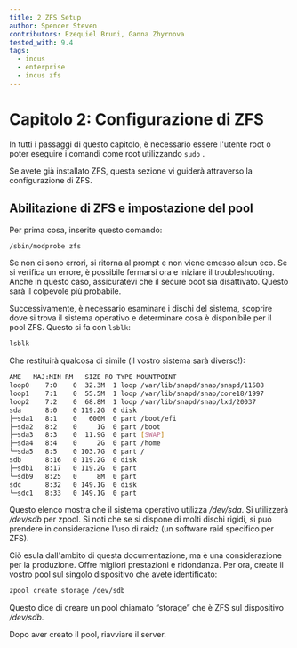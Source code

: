 ```yaml
---
title: 2 ZFS Setup
author: Spencer Steven
contributors: Ezequiel Bruni, Ganna Zhyrnova
tested_with: 9.4
tags:
  - incus
  - enterprise
  - incus zfs
---
```


# Capitolo 2: Configurazione di ZFS

In tutti i passaggi di questo capitolo, è necessario essere l'utente root o poter eseguire i comandi come root utilizzando `sudo` .

Se avete già installato ZFS, questa sezione vi guiderà attraverso la configurazione di ZFS.

## Abilitazione di ZFS e impostazione del pool

Per prima cosa, inserite questo comando:

```bash
/sbin/modprobe zfs
```

Se non ci sono errori, si ritorna al prompt e non viene emesso alcun eco. Se si verifica un errore, è possibile fermarsi ora e iniziare il troubleshooting. Anche in questo caso, assicuratevi che il secure boot sia disattivato. Questo sarà il colpevole più probabile.

Successivamente, è necessario esaminare i dischi del sistema, scoprire dove si trova il sistema operativo e determinare cosa è disponibile per il pool ZFS. Questo si fa con `lsblk`:

```bash
lsblk
```

Che restituirà qualcosa di simile (il vostro sistema sarà diverso!):

```bash
AME   MAJ:MIN RM   SIZE RO TYPE MOUNTPOINT
loop0    7:0    0  32.3M  1 loop /var/lib/snapd/snap/snapd/11588
loop1    7:1    0  55.5M  1 loop /var/lib/snapd/snap/core18/1997
loop2    7:2    0  68.8M  1 loop /var/lib/snapd/snap/lxd/20037
sda      8:0    0 119.2G  0 disk
├─sda1   8:1    0   600M  0 part /boot/efi
├─sda2   8:2    0     1G  0 part /boot
├─sda3   8:3    0  11.9G  0 part [SWAP]
├─sda4   8:4    0     2G  0 part /home
└─sda5   8:5    0 103.7G  0 part /
sdb      8:16   0 119.2G  0 disk
├─sdb1   8:17   0 119.2G  0 part
└─sdb9   8:25   0     8M  0 part
sdc      8:32   0 149.1G  0 disk
└─sdc1   8:33   0 149.1G  0 part
```

Questo elenco mostra che il sistema operativo utilizza _/dev/sda_. Si utilizzerà _/dev/sdb_ per zpool. Si noti che se si dispone di molti dischi rigidi, si può prendere in considerazione l'uso di raidz (un software raid specifico per ZFS).

Ciò esula dall'ambito di questa documentazione, ma è una considerazione per la produzione. Offre migliori prestazioni e ridondanza. Per ora, create il vostro pool sul singolo dispositivo che avete identificato:

```bash
zpool create storage /dev/sdb
```

Questo dice di creare un pool chiamato “storage” che è ZFS sul dispositivo _/dev/sdb_.

Dopo aver creato il pool, riavviare il server.
